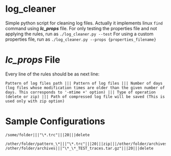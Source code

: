 # log_cleaner

Simple python script for cleaning log files. Actually it implements linux `find` command using **_lc_props_** file.
For only testing the properties file and not applying the rules, run as `./log_cleaner.py --test`
For using a custom properties file, run as `./log_cleaner.py --props {properties_filename}`

# _lc_props_ File

Every line of the rules should be as next line:  
  
    Pattern of log files path ||| Pattern of log files ||| Number of days (log files whose modification times are older than the given number of days. This corresponds to '-mtime +' option) ||| Type of operation (delete or zip) ||| Path of compressed log file will be saved (This is used only with zip option)

# Sample Configurations

    /some/folder|||"\*.trc"|||20|||delete  
      
    /other/folder/pattern_\*|||"\*.trc"|||20|||zip|||/other/folder/archives/TEST_traces.tar.gz  
    /other/folder/archives|||"\*_\*_TEST_traces.tar.gz"|||20|||delete
